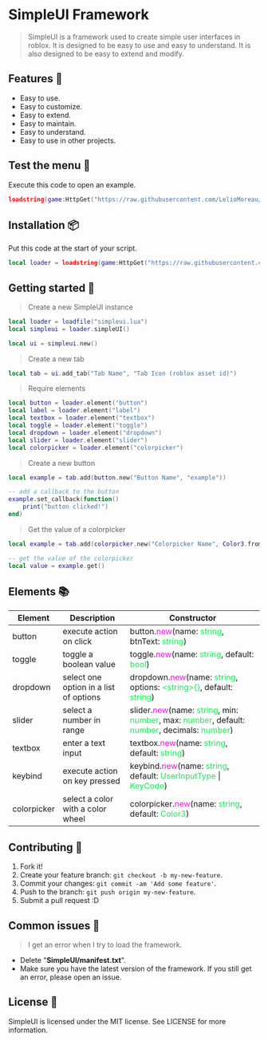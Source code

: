 SimpleUI Framework
==================
> SimpleUI is a framework used to create simple user interfaces in roblox. It is designed to be easy to use and easy to understand. It is also designed to be easy to extend and modify.

Features 🤯
--------
* Easy to use.
* Easy to customize.
* Easy to extend.
* Easy to maintain.
* Easy to understand.
* Easy to use in other projects.

Test the menu 🤔
-------------
Execute this code to open an example.
```lua
loadstring(game:HttpGet("https://raw.githubusercontent.com/LelioMoreau/SimpleUI/main/test_elements.lua"))()
```

Installation 📦
------------
Put this code at the start of your script.

```lua
local loader = loadstring(game:HttpGet("https://raw.githubusercontent.com/LelioMoreau/SimpleUI/main/simpleui.lua"))()
```

Getting started 🚀
-------------
> Create a new SimpleUI instance
```lua
local loader = loadfile("simpleui.lua")
local simpleui = loader.simpleUI()

local ui = simpleui.new()
```

> Create a new tab
```lua
local tab = ui.add_tab("Tab Name", "Tab Icon (roblox asset id)")
```

> Require elements
```lua
local button = loader.element("button")
local label = loader.element("label")
local textbox = loader.element("textbox")
local toggle = loader.element("toggle")
local dropdown = loader.element("dropdown")
local slider = loader.element("slider")
local colorpicker = loader.element("colorpicker")
```

> Create a new button
```lua
local example = tab.add(button.new("Button Name", "example"))

-- add a callback to the button
example.set_callback(function()
    print("button clicked!")
end)
```

> Get the value of a colorpicker
```lua
local example = tab.add(colorpicker.new("Colorpicker Name", Color3.fromRGB(255, 255, 255)))

-- get the value of the colorpicker
local value = example.get()
```

Elements 📚
--------
| Element | Description | Constructor |
| ------- | ----------- | ---------- |
| button | execute action on click | button.<span style="color:#eb11de">new</span>(name: <span style="color:#11eb53">string</span>, btnText: <span style="color:#11eb53">string</span>) |
| toggle | toggle a boolean value | toggle.<span style="color:#eb11de">new</span>(name: <span style="color:#11eb53">string</span>, default: <span style="color:#11eb53">bool</span>) |
| dropdown | select one option in a list of options | dropdown.<span style="color:#eb11de">new</span>(name: <span style="color:#11eb53">string</span>, options: <span style="color:#11eb53">&lt;string&gt;{}</span>, default: <span style="color:#11eb53">string</span>) |
| slider | select a number in range | slider.<span style="color:#eb11de">new</span>(name: <span style="color:#11eb53">string</span>, min: <span style="color:#11eb53">number</span>, max: <span style="color:#11eb53">number</span>, default: <span style="color:#11eb53">number</span>, decimals: <span style="color:#11eb53">number</span>) |
| textbox | enter a text input | textbox.<span style="color:#eb11de">new</span>(name: <span style="color:#11eb53">string</span>, default: <span style="color:#11eb53">string</span>) |
| keybind | execute action on key pressed | keybind.<span style="color:#eb11de">new</span>(name: <span style="color:#11eb53">string</span>, default: <span style="color:#11eb53">UserInputType</span> &#124; <span style="color:#11eb53">KeyCode</span>) |
| colorpicker | select a color with a color wheel | colorpicker.<span style="color:#eb11de">new</span>(name: <span style="color:#11eb53">string</span>, default: <span style="color:#11eb53">Color3</span>) |

Contributing 🤝
------------
1. Fork it!
2. Create your feature branch: `git checkout -b my-new-feature`.
3. Commit your changes: `git commit -am 'Add some feature'`.
4. Push to the branch: `git push origin my-new-feature`.
5. Submit a pull request :D

Common issues 🐛
-------------
> I get an error when I try to load the framework.
* Delete "**SimpleUI/manifest.txt**".
* Make sure you have the latest version of the framework. If you still get an error, please open an issue.

License 📜
-------
SimpleUI is licensed under the MIT license. See LICENSE for more information.
